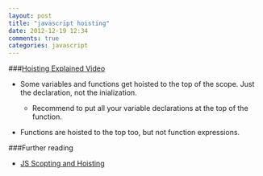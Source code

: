 ```yaml
---
layout: post
title: "javascript hoisting"
date: 2012-12-19 12:34
comments: true
categories: javascript
---
```


###[Hoisting Explained Video](http://net.tutsplus.com/tutorials/javascript-ajax/quick-tip-javascript-hoisting-explained/)

- Some variables and functions get hoisted to the top of the scope. Just the declaration, not the inialization. 
  - Recommend to put all your variable declarations at the top of the function.

- Functions are hoisted to the top too, but not function expressions.

###Further reading
- [JS Scopting and Hoisting](http://www.adequatelygood.com/2010/2/JavaScript-Scoping-and-Hoisting)
